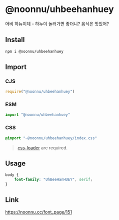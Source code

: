 # @noonnu/uhbeehanhuey
어비 하뉴이체 - 하누이 놀러가면 좋더니? 음식은 맛있어?

## Install
```sh
npm i @noonnu/uhbeehanhuey
```
## Import
### CJS
```js
require("@noonnu/uhbeehanhuey")
```
### ESM
```js
import "@noonnu/uhbeehanhuey"
```
### CSS 
```css
@import "~@noonnu/uhbeehanhuey/index.css"
```
> [css-loader](https://github.com/webpack-contrib/css-loader) are required.

## Usage
```css
body {
    font-family: "UhBeeHanHUEY", serif;
}
```

## Link
https://noonnu.cc/font_page/151